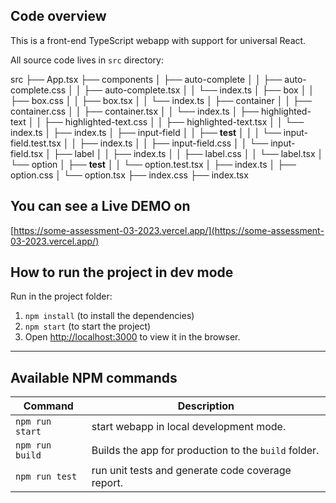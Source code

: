 ## Code overview

This is a front-end TypeScript webapp with support for universal React.

All source code lives in `src` directory:

src
├── App.tsx
├── components
│ ├── auto-complete
│ │ ├── auto-complete.css
│ │ ├── auto-complete.tsx
│ │ └── index.ts
│ ├── box
│ │ ├── box.css
│ │ ├── box.tsx
│ │ └── index.ts
│ ├── container
│ │ ├── container.css
│ │ ├── container.tsx
│ │ └── index.ts
│ ├── highlighted-text
│ │ ├── highlighted-text.css
│ │ ├── highlighted-text.tsx
│ │ └── index.ts
│ ├── index.ts
│ ├── input-field
│ │ ├── **test**
│ │ │ └── input-field.test.tsx
│ │ ├── index.ts
│ │ ├── input-field.css
│ │ └── input-field.tsx
│ ├── label
│ │ ├── index.ts
│ │ ├── label.css
│ │ └── label.tsx
│ └── option
│ ├── **test**
│ │ └── option.test.tsx
│ ├── index.ts
│ ├── option.css
│ └── option.tsx
├── index.css
├── index.tsx

## You can see a Live DEMO on

[https://some-assessment-03-2023.vercel.app/](https://some-assessment-03-2023.vercel.app/)

## How to run the project in dev mode

Run in the project folder:

1. `npm install` (to install the dependencies)
2. `npm start` (to start the project)
3. Open [http://localhost:3000](http://localhost:3000) to view it in the browser.

---

## Available NPM commands

| Command                         | Description                                                                       |
| ------------------------------- | --------------------------------------------------------------------------------- |
| `npm run start`                 | start webapp in local development mode.                                           |
| `npm run build`                 | Builds the app for production to the `build` folder.                              |
| `npm run test`                  | run unit tests and generate code coverage report.                                 |
